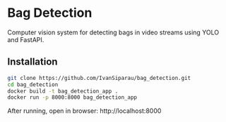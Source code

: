 # Bag Detection

Computer vision system for detecting bags in video streams using YOLO and FastAPI.

## Installation 

```bash
git clone https://github.com/IvanSiparau/bag_detection.git
cd bag_detection
docker build -t bag_detection_app .
docker run -p 8000:8000 bag_detection_app
```

After running, open in browser: http://localhost:8000




